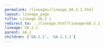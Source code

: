 ```yaml
---
permalink: /lineages/lineage_GA.2.1.html
layout: lineage_page
title: Lineage GA.2.1
redirect_to: ../lineage.html?lineage=GA.2.1
lineage: GA.2.1
parent: GA.2
children: ['GA.2.1', 'GA.2.1.1']
---
```

